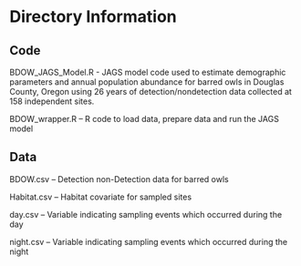 # Directory Information

## Code
BDOW_JAGS_Model.R - JAGS model code used to estimate demographic parameters and annual population abundance for barred owls in Douglas County, Oregon using 26 years of detection/nondetection data collected at 158 independent sites.

BDOW_wrapper.R – R code to load data, prepare data and run the JAGS model

## Data
BDOW.csv – Detection non-Detection data for barred owls

Habitat.csv – Habitat covariate for sampled sites

day.csv – Variable indicating sampling events which occurred during the day

night.csv – Variable indicating sampling events which occurred during the night
